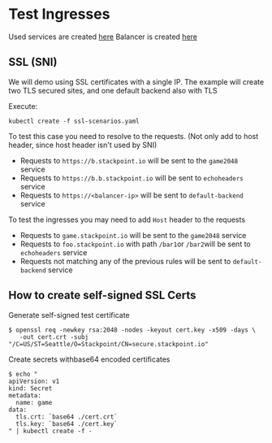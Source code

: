 # Test Ingresses

Used services are created [here](../backends/README.md)
Balancer is created [here](../balancer/README.md)

## SSL (SNI)

We will demo using SSL certificates with a single IP.
The example will create two TLS secured sites, and one default backend also with TLS

Execute:
```
kubectl create -f ssl-scenarios.yaml
```

To test this case you need to resolve to the requests. (Not only add to host header, since host header isn't used by SNI)

- Requests to `https://b.stackpoint.io` will be sent to the `game2048` service
- Requests to `https://b.b.stackpoint.io` will be sent to `echoheaders` service
- Requests to `https://<balancer-ip>` will be sent to `default-backend` service


To test the ingresses you may need to add `Host` header to the requests

- Requests to `game.stackpoint.io` will be sent to the `game2048` service
- Requests to `foo.stackpoint.io` with path `/bar1`or `/bar2`will be sent to `echoheaders` service
- Requests not matching any of the previous rules will be sent to `default-backend` service



## How to create self-signed SSL Certs


Generate self-signed test certificate

```
$ openssl req -newkey rsa:2048 -nodes -keyout cert.key -x509 -days \
   -out cert.crt -subj "/C=US/ST=Seattle/O=Stackpoint/CN=secure.stackpoint.io"

```

Create secrets withbase64 encoded certificates

```
$ echo "
apiVersion: v1
kind: Secret
metadata:
  name: game
data:
  tls.crt: `base64 ./cert.crt`
  tls.key: `base64 ./cert.key`
" | kubectl create -f -
```
